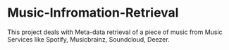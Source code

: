 # Music-Infromation-Retrieval
This project deals with Meta-data retrieval of a piece of music from Music Services like Spotify, Musicbrainz, Soundcloud, Deezer.
